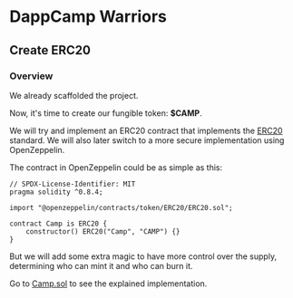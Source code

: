 # DappCamp Warriors

## Create ERC20

### Overview

We already scaffolded the project.

Now, it's time to create our fungible token: **$CAMP**.

We will try and implement an ERC20 contract that implements the [ERC20](https://ethereum.org/es/developers/docs/standards/tokens/erc-20/) standard. We will also later switch to a more secure implementation using OpenZeppelin.

The contract in OpenZeppelin could be as simple as this:

```solidity
// SPDX-License-Identifier: MIT
pragma solidity ^0.8.4;

import "@openzeppelin/contracts/token/ERC20/ERC20.sol";

contract Camp is ERC20 {
    constructor() ERC20("Camp", "CAMP") {}
}
```

But we will add some extra magic to have more control over the supply, determining who can mint it and who can burn it.

Go to [Camp.sol](contracts/Camp.sol) to see the explained implementation.
